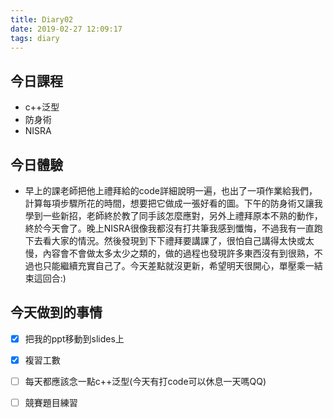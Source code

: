 ```yaml
---
title: Diary02
date: 2019-02-27 12:09:17
tags: diary
---
```


## 今日課程

* c++泛型
* 防身術
* NISRA

## 今日體驗

* 早上的課老師把他上禮拜給的code詳細說明一遍，也出了一項作業給我們，計算每項步驟所花的時間，想要把它做成一張好看的圖。下午的防身術又讓我學到一些新招，老師終於教了同手該怎麼應對，另外上禮拜原本不熟的動作，終於今天會了。晚上NISRA很像我都沒有打共筆我感到懺悔，不過我有一直跑下去看大家的情況。然後發現到下下禮拜要講課了，很怕自己講得太快或太慢，內容會不會做太多太少之類的，做的過程也發現許多東西沒有到很熟，不過也只能繼續充實自己了。今天差點就沒更新，希望明天很開心，單壓乘一結束這回合:)

## 今天做到的事情

* [x] 把我的ppt移動到slides上
* [x] 複習工數
* [ ] 每天都應該念一點c++泛型(今天有打code可以休息一天嗎QQ)
* [ ] 競賽題目練習



